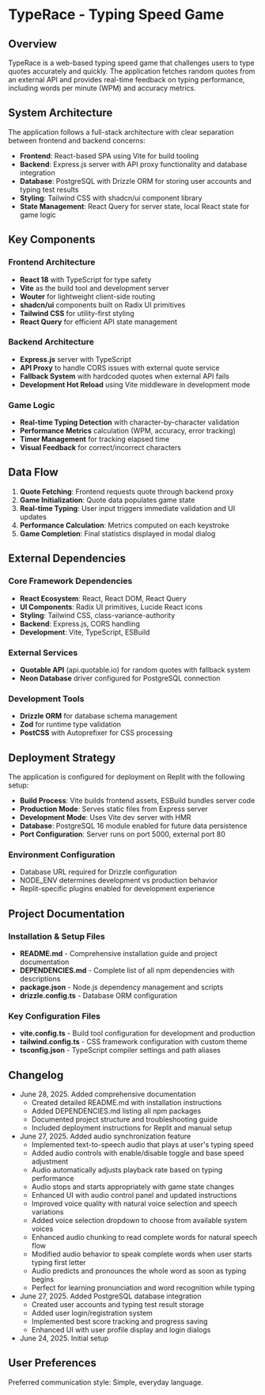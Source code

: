 # TypeRace - Typing Speed Game

## Overview

TypeRace is a web-based typing speed game that challenges users to type quotes accurately and quickly. The application fetches random quotes from an external API and provides real-time feedback on typing performance, including words per minute (WPM) and accuracy metrics.

## System Architecture

The application follows a full-stack architecture with clear separation between frontend and backend concerns:

- **Frontend**: React-based SPA using Vite for build tooling
- **Backend**: Express.js server with API proxy functionality and database integration
- **Database**: PostgreSQL with Drizzle ORM for storing user accounts and typing test results
- **Styling**: Tailwind CSS with shadcn/ui component library
- **State Management**: React Query for server state, local React state for game logic

## Key Components

### Frontend Architecture
- **React 18** with TypeScript for type safety
- **Vite** as the build tool and development server
- **Wouter** for lightweight client-side routing
- **shadcn/ui** components built on Radix UI primitives
- **Tailwind CSS** for utility-first styling
- **React Query** for efficient API state management

### Backend Architecture
- **Express.js** server with TypeScript
- **API Proxy** to handle CORS issues with external quote service
- **Fallback System** with hardcoded quotes when external API fails
- **Development Hot Reload** using Vite middleware in development mode

### Game Logic
- **Real-time Typing Detection** with character-by-character validation
- **Performance Metrics** calculation (WPM, accuracy, error tracking)
- **Timer Management** for tracking elapsed time
- **Visual Feedback** for correct/incorrect characters

## Data Flow

1. **Quote Fetching**: Frontend requests quote through backend proxy
2. **Game Initialization**: Quote data populates game state
3. **Real-time Typing**: User input triggers immediate validation and UI updates
4. **Performance Calculation**: Metrics computed on each keystroke
5. **Game Completion**: Final statistics displayed in modal dialog

## External Dependencies

### Core Framework Dependencies
- **React Ecosystem**: React, React DOM, React Query
- **UI Components**: Radix UI primitives, Lucide React icons
- **Styling**: Tailwind CSS, class-variance-authority
- **Backend**: Express.js, CORS handling
- **Development**: Vite, TypeScript, ESBuild

### External Services
- **Quotable API** (api.quotable.io) for random quotes with fallback system
- **Neon Database** driver configured for PostgreSQL connection

### Development Tools
- **Drizzle ORM** for database schema management
- **Zod** for runtime type validation
- **PostCSS** with Autoprefixer for CSS processing

## Deployment Strategy

The application is configured for deployment on Replit with the following setup:

- **Build Process**: Vite builds frontend assets, ESBuild bundles server code
- **Production Mode**: Serves static files from Express server
- **Development Mode**: Uses Vite dev server with HMR
- **Database**: PostgreSQL 16 module enabled for future data persistence
- **Port Configuration**: Server runs on port 5000, external port 80

### Environment Configuration
- Database URL required for Drizzle configuration
- NODE_ENV determines development vs production behavior
- Replit-specific plugins enabled for development experience

## Project Documentation

### Installation & Setup Files
- **README.md** - Comprehensive installation guide and project documentation
- **DEPENDENCIES.md** - Complete list of all npm dependencies with descriptions
- **package.json** - Node.js dependency management and scripts
- **drizzle.config.ts** - Database ORM configuration

### Key Configuration Files
- **vite.config.ts** - Build tool configuration for development and production
- **tailwind.config.ts** - CSS framework configuration with custom theme
- **tsconfig.json** - TypeScript compiler settings and path aliases

## Changelog

- June 28, 2025. Added comprehensive documentation
  - Created detailed README.md with installation instructions
  - Added DEPENDENCIES.md listing all npm packages
  - Documented project structure and troubleshooting guide
  - Included deployment instructions for Replit and manual setup
- June 27, 2025. Added audio synchronization feature
  - Implemented text-to-speech audio that plays at user's typing speed
  - Added audio controls with enable/disable toggle and base speed adjustment
  - Audio automatically adjusts playback rate based on typing performance
  - Audio stops and starts appropriately with game state changes
  - Enhanced UI with audio control panel and updated instructions
  - Improved voice quality with natural voice selection and speech variations
  - Added voice selection dropdown to choose from available system voices
  - Enhanced audio chunking to read complete words for natural speech flow
  - Modified audio behavior to speak complete words when user starts typing first letter
  - Audio predicts and pronounces the whole word as soon as typing begins
  - Perfect for learning pronunciation and word recognition while typing
- June 27, 2025. Added PostgreSQL database integration
  - Created user accounts and typing test result storage
  - Added user login/registration system
  - Implemented best score tracking and progress saving
  - Enhanced UI with user profile display and login dialogs
- June 24, 2025. Initial setup

## User Preferences

Preferred communication style: Simple, everyday language.